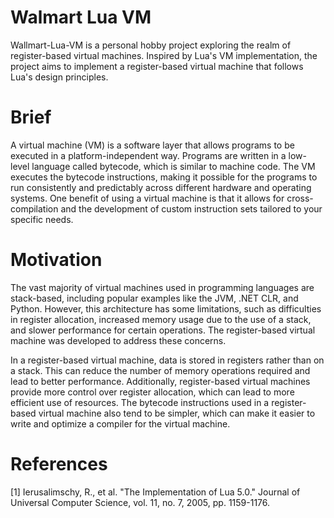 # Walmart Lua VM
Wallmart-Lua-VM is a personal hobby project exploring the realm of register-based virtual machines. Inspired by Lua's VM implementation, the project aims to implement a register-based virtual machine that follows Lua's design principles.

# Brief 
A virtual machine (VM) is a software layer that allows programs to be executed in a platform-independent way. Programs are written in a low-level language called bytecode, which is similar to machine code. The VM executes the bytecode instructions, making it possible for the programs to run consistently and predictably across different hardware and operating systems. One benefit of using a virtual machine is that it allows for cross-compilation and the development of custom instruction sets tailored to your specific needs.

# Motivation
The vast majority of virtual machines used in programming languages are stack-based, including popular examples like the JVM, .NET CLR, and Python. However, this architecture has some limitations, such as difficulties in register allocation, increased memory usage due to the use of a stack, and slower performance for certain operations. The register-based virtual machine was developed to address these concerns.

In a register-based virtual machine, data is stored in registers rather than on a stack. This can reduce the number of memory operations required and lead to better performance. Additionally, register-based virtual machines provide more control over register allocation, which can lead to more efficient use of resources. The bytecode instructions used in a register-based virtual machine also tend to be simpler, which can make it easier to write and optimize a compiler for the virtual machine.

# References
[1] Ierusalimschy, R., et al. "The Implementation of Lua 5.0." Journal of Universal Computer Science, vol. 11, no. 7, 2005, pp. 1159-1176.

